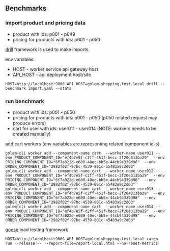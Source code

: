 ## Benchmarks

### import product and pricing data

* product with ids: p001 - p049
* pricing for products with ids: p001 - p050

[drill](https://github.com/fcsonline/drill) framework is used to make imports

env variables:
* HOST - worker service api gateway host
* API_HOST - api deployment host/site

```
HOST=http://localhost:9006 API_HOST=golem-shopping.test.local drill --benchmark import.yaml --stats
```

### run benchmark

* product with ids: p001 - p050
* pricing for products with ids: p001 - p050 (p050 related request may produce errors)
* cart for user with ids: user011 - user014 (NOTE: workers needs to be created manually)

add cart workers (env variables are representing related component id-s)

```
golem-cli worker add --component-name cart  --worker-name user011 --env PRODUCT_COMPONENT_ID="ef4b7e5f-c2ff-451f-becc-2f20e313ba29"  --env PRICING_COMPONENT_ID="6f7a022d-e600-40ec-bb5e-44cb94339d98"  --env ORDER_COMPONENT_ID="2982f02f-97bc-4539-801c-a5483a9c2d03"
golem-cli worker add --component-name cart  --worker-name user012 --env PRODUCT_COMPONENT_ID="ef4b7e5f-c2ff-451f-becc-2f20e313ba29"  --env PRICING_COMPONENT_ID="6f7a022d-e600-40ec-bb5e-44cb94339d98"  --env ORDER_COMPONENT_ID="2982f02f-97bc-4539-801c-a5483a9c2d03"
golem-cli worker add --component-name cart  --worker-name user013 --env PRODUCT_COMPONENT_ID="ef4b7e5f-c2ff-451f-becc-2f20e313ba29"  --env PRICING_COMPONENT_ID="6f7a022d-e600-40ec-bb5e-44cb94339d98"  --env ORDER_COMPONENT_ID="2982f02f-97bc-4539-801c-a5483a9c2d03"
golem-cli worker add --component-name cart  --worker-name user014 --env PRODUCT_COMPONENT_ID="ef4b7e5f-c2ff-451f-becc-2f20e313ba29"  --env PRICING_COMPONENT_ID="6f7a022d-e600-40ec-bb5e-44cb94339d98"  --env ORDER_COMPONENT_ID="2982f02f-97bc-4539-801c-a5483a9c2d03"
```

[goose](https://github.com/tag1consulting/goose) load testing framework

```
HOST=http://localhost:9006 API_HOST=golem-shopping.test.local cargo run --release -- --report-file=report-local.html --no-reset-metrics
```